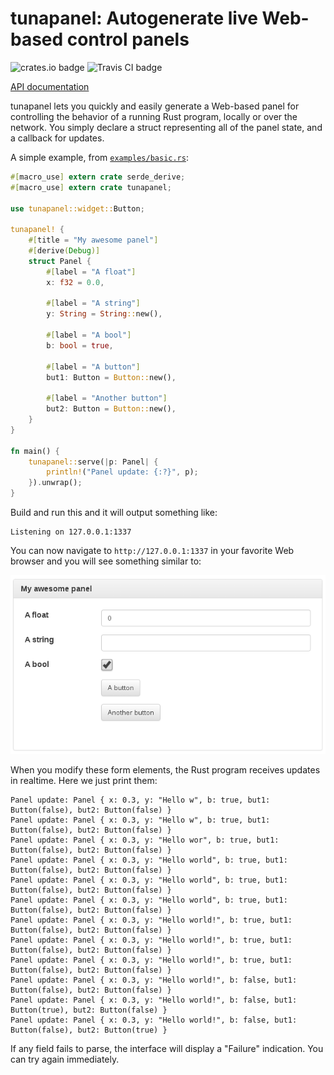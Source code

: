 # tunapanel: Autogenerate live Web-based control panels

![crates.io badge](https://img.shields.io/crates/v/tunapanel.svg)
![Travis CI badge](https://api.travis-ci.org/kmcallister/tunapanel.svg?branch=master)

[API documentation](https://docs.rs/tunapanel)

tunapanel lets you quickly and easily generate a Web-based panel for
controlling the behavior of a running Rust program, locally or over the
network. You simply declare a struct representing all of the panel state, and a
callback for updates.

A simple example, from [`examples/basic.rs`](examples/basic.rs):

```rust
#[macro_use] extern crate serde_derive;
#[macro_use] extern crate tunapanel;

use tunapanel::widget::Button;

tunapanel! {
    #[title = "My awesome panel"]
    #[derive(Debug)]
    struct Panel {
        #[label = "A float"]
        x: f32 = 0.0,

        #[label = "A string"]
        y: String = String::new(),

        #[label = "A bool"]
        b: bool = true,

        #[label = "A button"]
        but1: Button = Button::new(),

        #[label = "Another button"]
        but2: Button = Button::new(),
    }
}

fn main() {
    tunapanel::serve(|p: Panel| {
        println!("Panel update: {:?}", p);
    }).unwrap();
}
```

Build and run this and it will output something like:

```
Listening on 127.0.0.1:1337
```

You can now navigate to `http://127.0.0.1:1337` in your favorite Web browser
and you will see something similar to:

![Example control panel](assets/screenshots/basic.png)

When you modify these form elements, the Rust program receives updates in
realtime.  Here we just print them:

```
Panel update: Panel { x: 0.3, y: "Hello w", b: true, but1: Button(false), but2: Button(false) }
Panel update: Panel { x: 0.3, y: "Hello w", b: true, but1: Button(false), but2: Button(false) }
Panel update: Panel { x: 0.3, y: "Hello wor", b: true, but1: Button(false), but2: Button(false) }
Panel update: Panel { x: 0.3, y: "Hello world", b: true, but1: Button(false), but2: Button(false) }
Panel update: Panel { x: 0.3, y: "Hello world", b: true, but1: Button(false), but2: Button(false) }
Panel update: Panel { x: 0.3, y: "Hello world", b: true, but1: Button(false), but2: Button(false) }
Panel update: Panel { x: 0.3, y: "Hello world!", b: true, but1: Button(false), but2: Button(false) }
Panel update: Panel { x: 0.3, y: "Hello world!", b: true, but1: Button(false), but2: Button(false) }
Panel update: Panel { x: 0.3, y: "Hello world!", b: true, but1: Button(false), but2: Button(false) }
Panel update: Panel { x: 0.3, y: "Hello world!", b: false, but1: Button(false), but2: Button(false) }
Panel update: Panel { x: 0.3, y: "Hello world!", b: false, but1: Button(true), but2: Button(false) }
Panel update: Panel { x: 0.3, y: "Hello world!", b: false, but1: Button(false), but2: Button(true) }
```

If any field fails to parse, the interface will display a "Failure" indication.
You can try again immediately.
